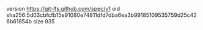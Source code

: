 version https://git-lfs.github.com/spec/v1
oid sha256:5d03cbfcfb15e91080e74811dfd7dba6ea3b99185109535759d25c426b61854b
size 935
